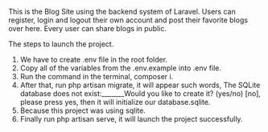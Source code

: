 This is the Blog Site using the backend system of Laravel. Users can register, login and logout their own account and post their favorite blogs over here. Every user can share blogs in public. 

The steps to launch the project.

1. We have to create .env file in the root folder.
2. Copy all of the variables from the .env.example into .env file.
3. Run the command in the terminal, composer i.
4. After that, run php artisan migrate, it will appear such words, The SQLite database does not exist:_______Would you like to create it? (yes/no) [no], please press yes, then it will initialize our database.sqlite.
5. Because this project was using sqlite.
6. Finally run php artisan serve, it will launch the project successfully.

